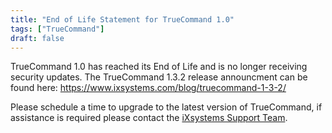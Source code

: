 ```yaml
---
title: "End of Life Statement for TrueCommand 1.0"
tags: ["TrueCommand"]
draft: false
---
```



TrueCommand 1.0 has reached its End of Life and is no longer receiving security updates. 
The TrueCommand 1.3.2 release announcment can be found here: https://www.ixsystems.com/blog/truecommand-1-3-2/

Please schedule a time to upgrade to the latest version of TrueCommand, if assistance is required please contact the [iXsystems Support Team](/docs/hub/initial-setup/support/#contacting-ixsystems-support).

